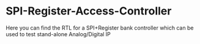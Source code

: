 # SPI-Register-Access-Controller
Here you can find the RTL for a SPI+Register bank controller which can be used to test stand-alone Analog/Digital IP
